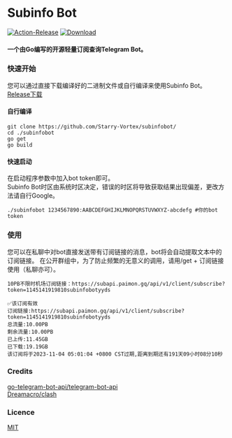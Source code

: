 # Subinfo Bot

[![Action-Release](https://github.com/wu-mx/subinfobot/actions/workflows/Build.yml/badge.svg)](https://github.com/wu-mx/subinfobot/actions/workflows/Build.yml/)
[![Download](https://img.shields.io/github/downloads/wu-mx/subinfobot/total.svg)](https://github.com/wu-mx/subinfobot/releases)
#### 一个由Go编写的开源轻量订阅查询Telegram Bot。

### 快速开始
您可以通过直接下载编译好的二进制文件或自行编译来使用Subinfo Bot。
<br>[Release下载](https://github.com/wu-mx/subinfobot/releases/tag/v0.0.1)

#### 自行编译
```shell
git clone https://github.com/Starry-Vortex/subinfobot/
cd ./subinfobot
go get 
go build
```
#### 快速启动
在启动程序参数中加入bot token即可。<br>
Subinfo Bot时区由系统时区决定，错误的时区将导致获取结果出现偏差，更改方法请自行Google。
```shell
./subinfobot 1234567890:AABCDEFGHIJKLMNOPQRSTUVWXYZ-abcdefg #你的bot token
```

### 使用
您可以在私聊中对bot直接发送带有订阅链接的消息，bot将会自动提取文本中的订阅链接。
在公开群组中，为了防止频繁的无意义的调用，请用/get + 订阅链接使用（私聊亦可）。
```
10PB不限时机场订阅链接：https://subapi.paimon.gq/api/v1/client/subscribe?token=1145141919810subinfobotyyds

✅该订阅有效
订阅链接:https://subapi.paimon.gq/api/v1/client/subscribe?token=1145141919810subinfobotyyds
总流量:10.00PB
剩余流量:10.00PB
已上传:11.45GB
已下载:19.19GB
该订阅将于2023-11-04 05:01:04 +0800 CST过期,距离到期还有191天09小时08分10秒
```

### Credits
[go-telegram-bot-api/telegram-bot-api](https://github.com/go-telegram-bot-api/telegram-bot-api) <br>
[Dreamacro/clash](https://github.com/Dreamacro/clash)

### Licence
[MIT](https://github.com/wu-mx/subinfobot/LICENSE)
